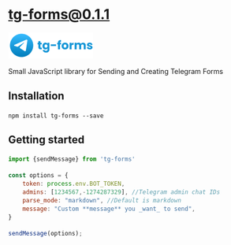 # tg-forms@0.1.1

<img src="assets/logo.png"  alt="tg-forms logo"/>

Small JavaScript library for Sending and Creating Telegram Forms

## Installation

`npm install tg-forms --save`

## Getting started

```JavaScript
import {sendMessage} from 'tg-forms'

const options = {
    token: process.env.BOT_TOKEN,
    admins: [1234567,-1274287329], //Telegram admin chat IDs
    parse_mode: "markdown", //Default is markdown
    message: "Custom **message** you _want_ to send",
}

sendMessage(options);

```
